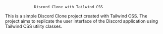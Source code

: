                  Discord Clone with Tailwind CSS
This is a simple Discord Clone project created with Tailwind CSS.
The project aims to replicate the user interface of the Discord application using Tailwind CSS utility classes.
